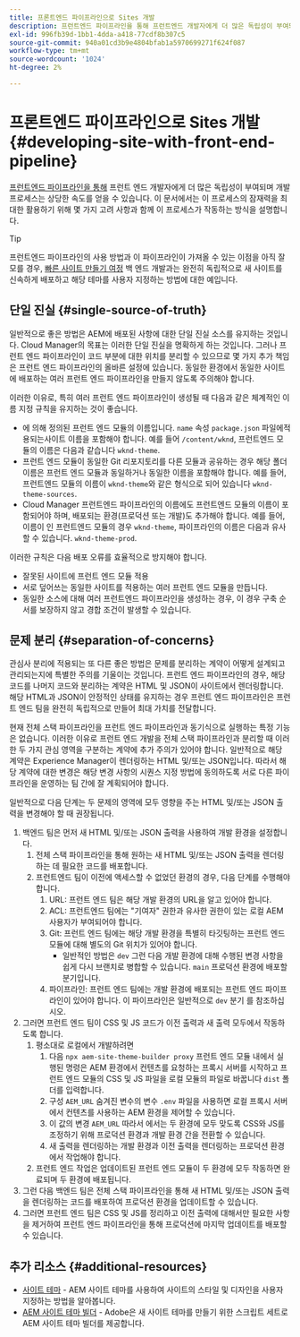 ```yaml
---
title: 프론트엔드 파이프라인으로 Sites 개발
description: 프런트엔드 파이프라인을 통해 프런트엔드 개발자에게 더 많은 독립성이 부여되며, 개발 프로세스를 통해 상당한 속도를 향상시킬 수 있습니다.
exl-id: 996fb39d-1bb1-4dda-a418-77cdf8b307c5
source-git-commit: 940a01cd3b9e4804bfab1a5970699271f624f087
workflow-type: tm+mt
source-wordcount: '1024'
ht-degree: 2%

---
```


# 프론트엔드 파이프라인으로 Sites 개발 {#developing-site-with-front-end-pipeline}

[프런트엔드 파이프라인을 통해](/help/implementing/cloud-manager/configuring-pipelines/introduction-ci-cd-pipelines.md#front-end) 프런트 엔드 개발자에게 더 많은 독립성이 부여되며 개발 프로세스는 상당한 속도를 얻을 수 있습니다. 이 문서에서는 이 프로세스의 잠재력을 최대한 활용하기 위해 몇 가지 고려 사항과 함께 이 프로세스가 작동하는 방식을 설명합니다.

>[!TIP]
>
>프런트엔드 파이프라인의 사용 방법과 이 파이프라인이 가져올 수 있는 이점을 아직 잘 모를 경우, [빠른 사이트 만들기 여정](/help/journey-sites/quick-site/overview.md) 백 엔드 개발과는 완전히 독립적으로 새 사이트를 신속하게 배포하고 해당 테마를 사용자 지정하는 방법에 대한 예입니다.

## 단일 진실 {#single-source-of-truth}

일반적으로 좋은 방법은 AEM에 배포된 사항에 대한 단일 진실 소스를 유지하는 것입니다. Cloud Manager의 목표는 이러한 단일 진실을 명확하게 하는 것입니다. 그러나 프런트 엔드 파이프라인이 코드 부분에 대한 위치를 분리할 수 있으므로 몇 가지 추가 책임은 프런트 엔드 파이프라인의 올바른 설정에 있습니다. 동일한 환경에서 동일한 사이트에 배포하는 여러 프런트 엔드 파이프라인을 만들지 않도록 주의해야 합니다.

이러한 이유로, 특히 여러 프런트 엔드 파이프라인이 생성될 때 다음과 같은 체계적인 이름 지정 규칙을 유지하는 것이 좋습니다.

* 에 의해 정의된 프런트 엔드 모듈의 이름입니다. `name` 속성 `package.json` 파일에적용되는사이트 이름을 포함해야 합니다. 예를 들어 `/content/wknd`, 프런트엔드 모듈의 이름은 다음과 같습니다 `wknd-theme`.
* 프런트 엔드 모듈이 동일한 Git 리포지토리를 다른 모듈과 공유하는 경우 해당 폴더 이름은 프런트 엔드 모듈과 동일하거나 동일한 이름을 포함해야 합니다. 예를 들어, 프런트엔드 모듈의 이름이 `wknd-theme`와 같은 형식으로 되어 있습니다 `wknd-theme-sources`.
* Cloud Manager 프런트엔드 파이프라인의 이름에도 프런트엔드 모듈의 이름이 포함되어야 하며, 배포되는 환경(프로덕션 또는 개발)도 추가해야 합니다. 예를 들어, 이름이 인 프런트엔드 모듈의 경우 `wknd-theme`, 파이프라인의 이름은 다음과 유사할 수 있습니다. `wknd-theme-prod`.

이러한 규칙은 다음 배포 오류를 효율적으로 방지해야 합니다.

* 잘못된 사이트에 프런트 엔드 모듈 적용
* 서로 덮어쓰는 동일한 사이트를 적용하는 여러 프런트 엔드 모듈을 만듭니다.
* 동일한 소스에 대해 여러 프런트엔드 파이프라인을 생성하는 경우, 이 경우 구축 순서를 보장하지 않고 경합 조건이 발생할 수 있습니다.

## 문제 분리 {#separation-of-concerns}

관심사 분리에 적용되는 또 다른 좋은 방법은 문제를 분리하는 계약이 어떻게 설계되고 관리되는지에 특별한 주의를 기울이는 것입니다. 프런트 엔드 파이프라인의 경우, 해당 코드를 나머지 코드와 분리하는 계약은 HTML 및 JSON이 사이트에서 렌더링합니다. 해당 HTML과 JSON이 안정적인 상태를 유지하는 경우 프런트 엔드 파이프라인은 프런트 엔드 팀을 완전히 독립적으로 만들어 최대 가치를 전달합니다.

현재 전체 스택 파이프라인을 프런트 엔드 파이프라인과 동기식으로 실행하는 특정 기능은 없습니다. 이러한 이유로 프런트 엔드 개발을 전체 스택 파이프라인과 분리할 때 이러한 두 가지 관심 영역을 구분하는 계약에 추가 주의가 있어야 합니다. 일반적으로 해당 계약은 Experience Manager이 렌더링하는 HTML 및/또는 JSON입니다. 따라서 해당 계약에 대한 변경은 해당 변경 사항의 시퀀스 지정 방법에 동의하도록 서로 다른 파이프라인을 운영하는 팀 간에 잘 계획되어야 합니다.

일반적으로 다음 단계는 두 문제의 영역에 모두 영향을 주는 HTML 및/또는 JSON 출력을 변경해야 할 때 권장됩니다.

1. 백엔드 팀은 먼저 새 HTML 및/또는 JSON 출력을 사용하여 개발 환경을 설정합니다.
   1. 전체 스택 파이프라인을 통해 원하는 새 HTML 및/또는 JSON 출력을 렌더링하는 데 필요한 코드를 배포합니다.
   1. 프런트엔드 팀이 이전에 액세스할 수 없었던 환경의 경우, 다음 단계를 수행해야 합니다.
      1. URL: 프런트 엔드 팀은 해당 개발 환경의 URL을 알고 있어야 합니다.
      1. ACL: 프런트엔드 팀에는 &quot;기여자&quot; 권한과 유사한 권한이 있는 로컬 AEM 사용자가 부여되어야 합니다.
      1. Git: 프런트 엔드 팀에는 해당 개발 환경을 특별히 타깃팅하는 프런트 엔드 모듈에 대해 별도의 Git 위치가 있어야 합니다.
         * 일반적인 방법은 `dev` 그런 다음 개발 환경에 대해 수행된 변경 사항을 쉽게 다시 브랜치로 병합할 수 있습니다. `main` 프로덕션 환경에 배포할 분기입니다.
      1. 파이프라인: 프런트 엔드 팀에는 개발 환경에 배포되는 프런트 엔드 파이프라인이 있어야 합니다. 이 파이프라인은 일반적으로 `dev` 분기 를 참조하십시오.
1. 그러면 프런트 엔드 팀이 CSS 및 JS 코드가 이전 출력과 새 출력 모두에서 작동하도록 합니다.
   1. 평소대로 로컬에서 개발하려면
      1. 다음 `npx aem-site-theme-builder proxy` 프런트 엔드 모듈 내에서 실행된 명령은 AEM 환경에서 컨텐츠를 요청하는 프록시 서버를 시작하고 프런트 엔드 모듈의 CSS 및 JS 파일을 로컬 모듈의 파일로 바꿉니다 `dist` 폴더를 입력합니다.
      1. 구성 `AEM_URL` 숨겨진 변수의 변수 `.env` 파일을 사용하면 로컬 프록시 서버에서 컨텐츠를 사용하는 AEM 환경을 제어할 수 있습니다.
      1. 이 값의 변경 `AEM_URL` 따라서 에서는 두 환경에 모두 맞도록 CSS와 JS를 조정하기 위해 프로덕션 환경과 개발 환경 간을 전환할 수 있습니다.
      1. 새 출력을 렌더링하는 개발 환경과 이전 출력을 렌더링하는 프로덕션 환경에서 작업해야 합니다.
   1. 프런트 엔드 작업은 업데이트된 프런트 엔드 모듈이 두 환경에 모두 작동하면 완료되며 두 환경에 배포됩니다.
1. 그런 다음 백엔드 팀은 전체 스택 파이프라인을 통해 새 HTML 및/또는 JSON 출력을 렌더링하는 코드를 배포하여 프로덕션 환경을 업데이트할 수 있습니다.
1. 그러면 프런트 엔드 팀은 CSS 및 JS를 정리하고 이전 출력에 대해서만 필요한 사항을 제거하여 프런트 엔드 파이프라인을 통해 프로덕션에 마지막 업데이트를 배포할 수 있습니다.

## 추가 리소스 {#additional-resources}

* [사이트 테마](/help/sites-cloud/administering/site-creation/site-themes.md) - AEM 사이트 테마를 사용하여 사이트의 스타일 및 디자인을 사용자 지정하는 방법을 알아봅니다.
* [AEM 사이트 테마 빌더](https://github.com/adobe/aem-site-theme-builder) - Adobe은 새 사이트 테마를 만들기 위한 스크립트 세트로 AEM 사이트 테마 빌더를 제공합니다.

